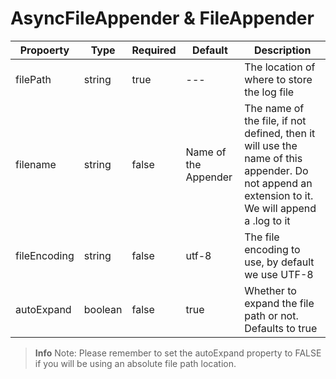 # AsyncFileAppender & FileAppender
|Propoerty|Type|Required|Default|Description|
|--|--|--|--|--|
|filePath |string |true|---|The location of where to store the log file |
|filename |string |false |Name of the Appender |The name of the file, if not defined, then it will use the name of this appender. Do not append an extension to it. We will append a .log to it |
|fileEncoding|string |false |utf-8 |The file encoding to use, by default we use UTF-8 |
|autoExpand |boolean |false |true|Whether to expand the file path or not. Defaults to true |


> <b>Info</b> Note: Please remember to set the autoExpand property to FALSE if you will be using an absolute file path location.
